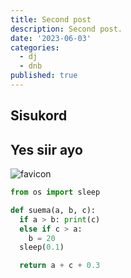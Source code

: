```yaml
---
title: Second post
description: Second post.
date: '2023-06-03'
categories:
  - dj
  - dnb
published: true
---
```


## Sisukord

## Yes siir ayo

![favicon](/favicon.png)

```py
from os import sleep

def suema(a, b, c):
  if a > b: print(c)
  else if c > a:
    b = 20
  sleep(0.1)

  return a + c + 0.3
```
